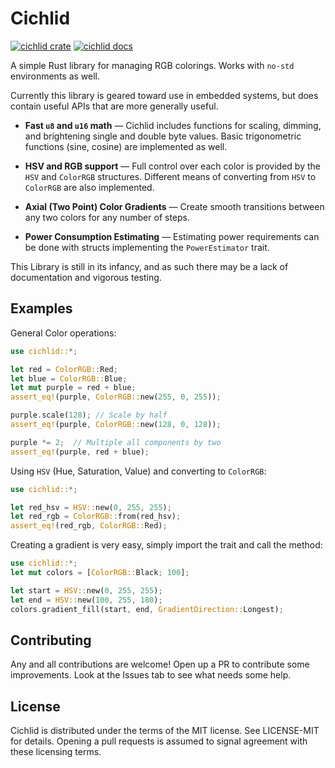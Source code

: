 # Cichlid

[![cichlid crate](https://img.shields.io/crates/v/cichlid.svg)](https://crates.io/crates/cichlid)
[![cichlid docs](https://docs.rs/cichlid/badge.svg)](https://docs.rs/crate/cichlid/)

A simple Rust library for managing RGB colorings. Works with `no-std` environments as well.

Currently this library is geared toward use in embedded systems, but does contain useful
APIs that are more generally useful.

- **Fast `u8` and `u16` math** — Cichlid includes functions for scaling, dimming, and
   brightening single and double byte values. Basic trigonometric functions (sine, cosine)
   are implemented as well.

- **HSV and RGB support** — Full control over each color is provided by the `HSV` and
  `ColorRGB` structures. Different means of converting from `HSV` to `ColorRGB` are also
  implemented.

- **Axial (Two Point) Color Gradients** — Create smooth transitions between any two colors
  for any number of steps.

- **Power Consumption Estimating** — Estimating power requirements can be done with
  structs implementing the `PowerEstimator` trait.

This Library is still in its infancy, and as such there may be a lack of documentation and
vigorous testing.

## Examples

General Color operations:

```rust
use cichlid::*;

let red = ColorRGB::Red;
let blue = ColorRGB::Blue;
let mut purple = red + blue;
assert_eq!(purple, ColorRGB::new(255, 0, 255));

purple.scale(128); // Scale by half
assert_eq!(purple, ColorRGB::new(128, 0, 128));

purple *= 2;  // Multiple all components by two
assert_eq!(purple, red + blue);
```

Using `HSV` (Hue, Saturation, Value) and converting to `ColorRGB`:

```rust
use cichlid::*;

let red_hsv = HSV::new(0, 255, 255);
let red_rgb = ColorRGB::from(red_hsv);
assert_eq!(red_rgb, ColorRGB::Red);
```

Creating a gradient is very easy, simply import the trait and call the method:

```rust
use cichlid::*;
let mut colors = [ColorRGB::Black; 100];

let start = HSV::new(0, 255, 255);
let end = HSV::new(100, 255, 180);
colors.gradient_fill(start, end, GradientDirection::Longest);
```

Contributing
-------

Any and all contributions are welcome! Open up a PR to contribute some improvements. 
Look at the Issues tab to see what needs some help. 

  
License
-------
Cichlid is distributed under the terms of the MIT license. See LICENSE-MIT for details. 
Opening a pull requests is assumed to signal agreement with these licensing terms.
